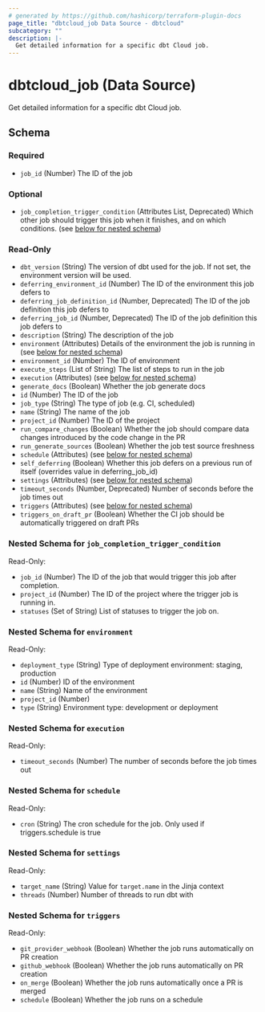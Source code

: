```yaml
---
# generated by https://github.com/hashicorp/terraform-plugin-docs
page_title: "dbtcloud_job Data Source - dbtcloud"
subcategory: ""
description: |-
  Get detailed information for a specific dbt Cloud job.
---
```


# dbtcloud_job (Data Source)

Get detailed information for a specific dbt Cloud job.



<!-- schema generated by tfplugindocs -->
## Schema

### Required

- `job_id` (Number) The ID of the job

### Optional

- `job_completion_trigger_condition` (Attributes List, Deprecated) Which other job should trigger this job when it finishes, and on which conditions. (see [below for nested schema](#nestedatt--job_completion_trigger_condition))

### Read-Only

- `dbt_version` (String) The version of dbt used for the job. If not set, the environment version will be used.
- `deferring_environment_id` (Number) The ID of the environment this job defers to
- `deferring_job_definition_id` (Number, Deprecated) The ID of the job definition this job defers to
- `deferring_job_id` (Number, Deprecated) The ID of the job definition this job defers to
- `description` (String) The description of the job
- `environment` (Attributes) Details of the environment the job is running in (see [below for nested schema](#nestedatt--environment))
- `environment_id` (Number) The ID of environment
- `execute_steps` (List of String) The list of steps to run in the job
- `execution` (Attributes) (see [below for nested schema](#nestedatt--execution))
- `generate_docs` (Boolean) Whether the job generate docs
- `id` (Number) The ID of the job
- `job_type` (String) The type of job (e.g. CI, scheduled)
- `name` (String) The name of the job
- `project_id` (Number) The ID of the project
- `run_compare_changes` (Boolean) Whether the job should compare data changes introduced by the code change in the PR
- `run_generate_sources` (Boolean) Whether the job test source freshness
- `schedule` (Attributes) (see [below for nested schema](#nestedatt--schedule))
- `self_deferring` (Boolean) Whether this job defers on a previous run of itself (overrides value in deferring_job_id)
- `settings` (Attributes) (see [below for nested schema](#nestedatt--settings))
- `timeout_seconds` (Number, Deprecated) Number of seconds before the job times out
- `triggers` (Attributes) (see [below for nested schema](#nestedatt--triggers))
- `triggers_on_draft_pr` (Boolean) Whether the CI job should be automatically triggered on draft PRs

<a id="nestedatt--job_completion_trigger_condition"></a>
### Nested Schema for `job_completion_trigger_condition`

Read-Only:

- `job_id` (Number) The ID of the job that would trigger this job after completion.
- `project_id` (Number) The ID of the project where the trigger job is running in.
- `statuses` (Set of String) List of statuses to trigger the job on.


<a id="nestedatt--environment"></a>
### Nested Schema for `environment`

Read-Only:

- `deployment_type` (String) Type of deployment environment: staging, production
- `id` (Number) ID of the environment
- `name` (String) Name of the environment
- `project_id` (Number)
- `type` (String) Environment type: development or deployment


<a id="nestedatt--execution"></a>
### Nested Schema for `execution`

Read-Only:

- `timeout_seconds` (Number) The number of seconds before the job times out


<a id="nestedatt--schedule"></a>
### Nested Schema for `schedule`

Read-Only:

- `cron` (String) The cron schedule for the job. Only used if triggers.schedule is true


<a id="nestedatt--settings"></a>
### Nested Schema for `settings`

Read-Only:

- `target_name` (String) Value for `target.name` in the Jinja context
- `threads` (Number) Number of threads to run dbt with


<a id="nestedatt--triggers"></a>
### Nested Schema for `triggers`

Read-Only:

- `git_provider_webhook` (Boolean) Whether the job runs automatically on PR creation
- `github_webhook` (Boolean) Whether the job runs automatically on PR creation
- `on_merge` (Boolean) Whether the job runs automatically once a PR is merged
- `schedule` (Boolean) Whether the job runs on a schedule
